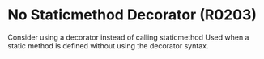 # No Staticmethod Decorator (R0203)

Consider using a decorator instead of calling staticmethod Used when a
static method is defined without using the decorator syntax.
